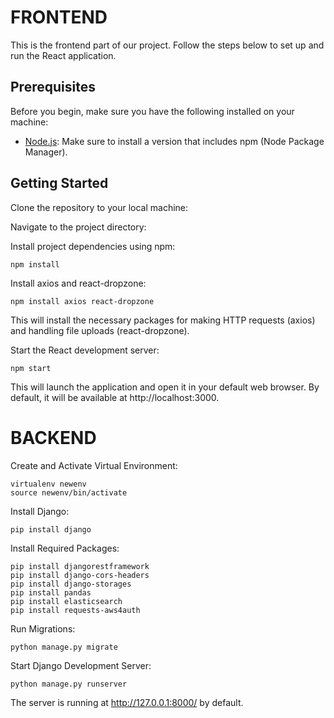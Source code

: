 
# FRONTEND


This is the frontend part of our project. Follow the steps below to set up and run the React application.

## Prerequisites

Before you begin, make sure you have the following installed on your machine:

- [Node.js](https://nodejs.org/en/): Make sure to install a version that includes npm (Node Package Manager).

## Getting Started

Clone the repository to your local machine:


Navigate to the project directory:


Install project dependencies using npm:

```
npm install
```


Install axios and react-dropzone:

```
npm install axios react-dropzone
```

This will install the necessary packages for making HTTP requests (axios) and handling file uploads (react-dropzone).


Start the React development server:

```
npm start
```
This will launch the application and open it in your default web browser. By default, it will be available at http://localhost:3000.



# BACKEND

Create and Activate Virtual Environment:

```
virtualenv newenv
source newenv/bin/activate
```

Install Django:
```
pip install django
```

Install Required Packages:
```
pip install djangorestframework
pip install django-cors-headers
pip install django-storages
pip install pandas
pip install elasticsearch
pip install requests-aws4auth
```

Run Migrations:
```
python manage.py migrate
```

Start Django Development Server:
```
python manage.py runserver
```

The server is running at http://127.0.0.1:8000/ by default.
